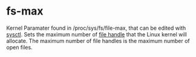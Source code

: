 # fs-max

Kernel Paramater found in /proc/sys/fs/file-max, that can be edited with [sysctl](https://github.com/disc0ninja/zet/search?q=sysctl).
Sets the maximum number of [file handle](https://github.com/disc0ninja/zet/search?q=file%20handle) that the Linux kernel will allocate.
The maximum number of file handles is the maximum number of open files.
